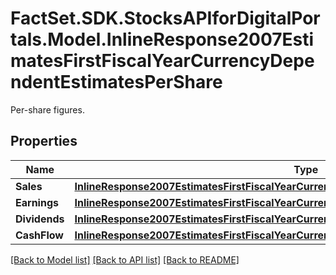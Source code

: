 # FactSet.SDK.StocksAPIforDigitalPortals.Model.InlineResponse2007EstimatesFirstFiscalYearCurrencyDependentEstimatesPerShare
Per-share figures.

## Properties

Name | Type | Description | Notes
------------ | ------------- | ------------- | -------------
**Sales** | [**InlineResponse2007EstimatesFirstFiscalYearCurrencyDependentEstimatesPerShareSales**](InlineResponse2007EstimatesFirstFiscalYearCurrencyDependentEstimatesPerShareSales.md) |  | [optional] 
**Earnings** | [**InlineResponse2007EstimatesFirstFiscalYearCurrencyDependentEstimatesPerShareEarnings**](InlineResponse2007EstimatesFirstFiscalYearCurrencyDependentEstimatesPerShareEarnings.md) |  | [optional] 
**Dividends** | [**InlineResponse2007EstimatesFirstFiscalYearCurrencyDependentEstimatesPerShareDividends**](InlineResponse2007EstimatesFirstFiscalYearCurrencyDependentEstimatesPerShareDividends.md) |  | [optional] 
**CashFlow** | [**InlineResponse2007EstimatesFirstFiscalYearCurrencyDependentEstimatesPerShareCashFlow**](InlineResponse2007EstimatesFirstFiscalYearCurrencyDependentEstimatesPerShareCashFlow.md) |  | [optional] 

[[Back to Model list]](../README.md#documentation-for-models) [[Back to API list]](../README.md#documentation-for-api-endpoints) [[Back to README]](../README.md)

